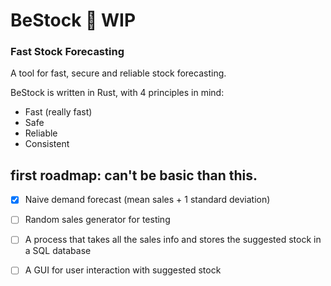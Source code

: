 # BeStock 🚧 WIP
### Fast Stock Forecasting
A tool for fast, secure and reliable stock forecasting. 

BeStock is written in Rust, with 4 principles in mind:
* Fast (really fast)
* Safe
* Reliable
* Consistent

## first roadmap: can't be basic than this.
- [x] Naive demand forecast (mean sales + 1 standard deviation)
- [ ] Random sales generator for testing
- [ ] A process that takes all the sales info and stores the suggested stock in a SQL database
- [ ] A GUI for user interaction with suggested stock


